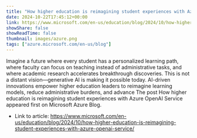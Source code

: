 ```yaml
---
title: "How higher education is reimagining student experiences with Azure OpenAI Service"
date: 2024-10-22T17:45:12+00:00
link: https://www.microsoft.com/en-us/education/blog/2024/10/how-higher-education-is-reimagining-student-experiences-with-azure-openai-service/
showShare: false
showReadTime: false
thumbnail: images/azure.png
tags: ["azure.microsoft.com/en-us/blog"]
---
```

Imagine a future where every student has a personalized learning path, where faculty can focus on teaching instead of administrative tasks, and where academic research accelerates breakthrough discoveries. This is not a distant vision—generative AI is making it possible today. AI-driven innovations empower higher education leaders to reimagine learning models, reduce administrative burdens, and advance
The post How higher education is reimagining student experiences with Azure OpenAI Service appeared first on Microsoft Azure Blog.

- Link to article: https://www.microsoft.com/en-us/education/blog/2024/10/how-higher-education-is-reimagining-student-experiences-with-azure-openai-service/